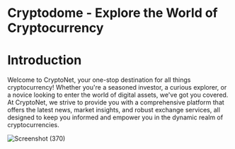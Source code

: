 # Cryptodome - Explore the World of Cryptocurrency

# Introduction

Welcome to CryptoNet, your one-stop destination for all things cryptocurrency! Whether you're a seasoned investor, a curious explorer, or a novice looking to enter the world of digital assets, we've got you covered. At CryptoNet, we strive to provide you with a comprehensive platform that offers the latest news, market insights, and robust exchange services, all designed to keep you informed and empower you in the dynamic realm of cryptocurrencies.




![Screenshot (370)](https://github.com/Bhumika-Sethi/cryptodome/assets/67055739/67910d1d-454b-4928-a494-6c6b15b314e7)

